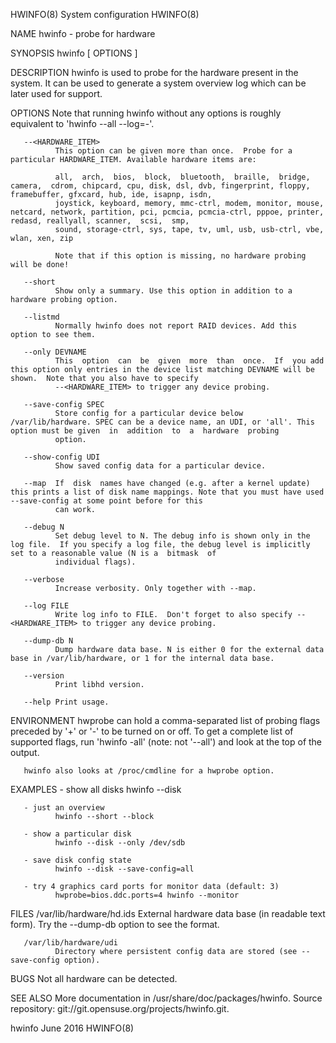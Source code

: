 HWINFO(8)                                                                          System configuration                                                                          HWINFO(8)

NAME
       hwinfo - probe for hardware

SYNOPSIS
       hwinfo [ OPTIONS ]

DESCRIPTION
       hwinfo is used to probe for the hardware present in the system. It can be used to generate a system overview log which can be later used for support.

OPTIONS
       Note that running hwinfo without any options is roughly equivalent to 'hwinfo --all --log=-'.

       --<HARDWARE_ITEM>
              This option can be given more than once.  Probe for a particular HARDWARE_ITEM. Available hardware items are:

              all,  arch,  bios,  block,  bluetooth,  braille,  bridge,  camera,  cdrom, chipcard, cpu, disk, dsl, dvb, fingerprint, floppy, framebuffer, gfxcard, hub, ide, isapnp, isdn,
              joystick, keyboard, memory, mmc-ctrl, modem, monitor, mouse, netcard, network, partition, pci, pcmcia, pcmcia-ctrl, pppoe, printer, redasd, reallyall, scanner,  scsi,  smp,
              sound, storage-ctrl, sys, tape, tv, uml, usb, usb-ctrl, vbe, wlan, xen, zip

              Note that if this option is missing, no hardware probing will be done!

       --short
              Show only a summary. Use this option in addition to a hardware probing option.

       --listmd
              Normally hwinfo does not report RAID devices. Add this option to see them.

       --only DEVNAME
              This  option  can  be  given  more  than  once.  If  you add this option only entries in the device list matching DEVNAME will be shown.  Note that you also have to specify
              --<HARDWARE_ITEM> to trigger any device probing.

       --save-config SPEC
              Store config for a particular device below /var/lib/hardware. SPEC can be a device name, an UDI, or 'all'. This option must be given  in  addition  to  a  hardware  probing
              option.

       --show-config UDI
              Show saved config data for a particular device.

       --map  If  disk  names have changed (e.g. after a kernel update) this prints a list of disk name mappings. Note that you must have used --save-config at some point before for this
              can work.

       --debug N
              Set debug level to N. The debug info is shown only in the log file.  If you specify a log file, the debug level is implicitly set to a reasonable value (N is a  bitmask  of
              individual flags).

       --verbose
              Increase verbosity. Only together with --map.

       --log FILE
              Write log info to FILE.  Don't forget to also specify --<HARDWARE_ITEM> to trigger any device probing.

       --dump-db N
              Dump hardware data base. N is either 0 for the external data base in /var/lib/hardware, or 1 for the internal data base.

       --version
              Print libhd version.

       --help Print usage.

ENVIRONMENT
       hwprobe  can  hold  a  comma-separated list of probing flags preceded by '+' or '-' to be turned on or off. To get a complete list of supported flags, run 'hwinfo -all' (note: not
       '--all') and look at the top of the output.

       hwinfo also looks at /proc/cmdline for a hwprobe option.

EXAMPLES
       - show all disks
              hwinfo --disk

       - just an overview
              hwinfo --short --block

       - show a particular disk
              hwinfo --disk --only /dev/sdb

       - save disk config state
              hwinfo --disk --save-config=all

       - try 4 graphics card ports for monitor data (default: 3)
              hwprobe=bios.ddc.ports=4 hwinfo --monitor

FILES
       /var/lib/hardware/hd.ids
              External hardware data base (in readable text form). Try the --dump-db option to see the format.

       /var/lib/hardware/udi
              Directory where persistent config data are stored (see --save-config option).

BUGS
       Not all hardware can be detected.

SEE ALSO
       More documentation in /usr/share/doc/packages/hwinfo.
       Source repository: git://git.opensuse.org/projects/hwinfo.git.

hwinfo                                                                                   June 2016                                                                               HWINFO(8)

